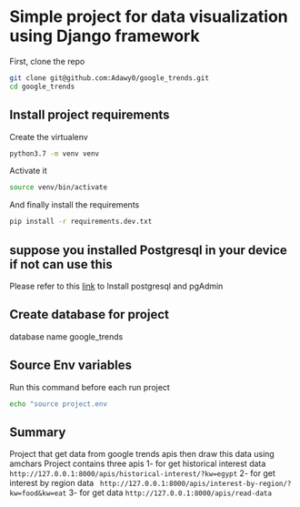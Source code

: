 # Simple project for data visualization using Django framework

First, clone the repo
```bash 
git clone git@github.com:Adawy0/google_trends.git
cd google_trends
```
## Install project requirements

Create the virtualenv
```bash
python3.7 -m venv venv
```

Activate it
```bash
source venv/bin/activate
```

And finally install the requirements
```bash
pip install -r requirements.dev.txt
```

## suppose you installed Postgresql in your device if not can use this
Please refer to this [link](https://www.tecmint.com/install-postgresql-and-pgadmin-in-ubuntu/) to Install postgresql and pgAdmin

## Create database for project
database name google_trends

## Source Env variables
Run this command before each run project
```bash
echo "source project.env
```
## Summary 
Project that get data from google trends apis then draw this data using amchars
Project contains three apis
1- for get historical interest data 
``` http://127.0.0.1:8000/apis/historical-interest/?kw=egypt```
2- for get interest by region data
``` http://127.0.0.1:8000/apis/interest-by-region/?kw=food&kw=eat```
3- for get data
```http://127.0.0.1:8000/apis/read-data```
